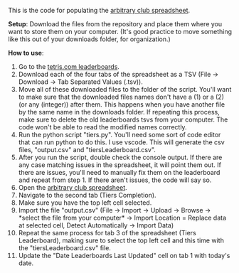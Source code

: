 This is the code for populating the [arbitrary club spreadsheet](https://docs.google.com/spreadsheets/d/1ev4J2turGHjlQH452ngQaGqSRAwMYA47bglJZoPqfsg/edit?gid=0#gid=0).

**Setup**:
Download the files from the repository and place them where you want to store them on your computer. (It's good practice to move something like this out of your downloads folder, for organization.)

**How to use**:
1. Go to the [tetris.com leaderboards](https://docs.google.com/spreadsheets/d/15s4LrzTQpX2lFVsRt_esvPGqveYKgVPmaqks38HzBDw/edit?gid=0#gid=0).
2. Download each of the four tabs of the spreadsheet as a TSV (File -> Download -> Tab Separated Values (.tsv)).
3. Move all of these downloaded files to the folder of the script. You'll want to make sure that the downloaded files names don't have a (1) or a (2) (or any (integer)) after them. This happens when you have another file by the same name in the downloads folder. If repeating this process, make sure to delete the old leaderboards tsvs from your computer. The code won't be able to read the modified names correctly.
4. Run the python script "tiers.py". You'll need some sort of code editor that can run python to do this. I use vscode. This will generate the csv files, "output.csv" and "tiersLeaderboard.csv".
5. After you run the script, double check the console output. If there are any case matching issues in the spreadsheet, it will point them out. If there are issues, you'll need to manually fix them on the leaderboard and repeat from step 1. If there aren't issues, the code will say so.
6. Open the [arbitrary club spreadsheet](https://docs.google.com/spreadsheets/d/1ev4J2turGHjlQH452ngQaGqSRAwMYA47bglJZoPqfsg/edit?gid=0#gid=0).
7. Navigate to the second tab (Tiers Completion).
8. Make sure you have the top left cell selected.
9. Import the file "output.csv" (File -> Import -> Upload -> Browse -> \*select the file from your computer* -> Import Location = Replace data at selected cell, Detect Automatically -> Import Data)
10. Repeat the same process for tab 3 of the spreadsheet (Tiers Leaderboard), making sure to select the top left cell and this time with the "tiersLeaderboard.csv" file.
11. Update the "Date Leaderboards Last Updated" cell on tab 1 with today's date.
